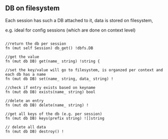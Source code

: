 

## DB on filesystem

Each session has such a DB attached to it, data is stored on filesystem, 

e.g. ideal for config sessions (which are done on context level)


```golang

//return the db per session
fn (mut self Session) db_get() !dbfs.DB

//get the value
fn (mut db DB) get(name_ string) !string {

//set the key/value will go to filesystem, is organzed per context and each db has a name
fn (mut db DB) set(name_ string, data_ string) !

//check if entry exists based on keyname
fn (mut db DB) exists(name_ string) bool
	
//delete an entry
fn (mut db DB) delete(name_ string) !

//get all keys of the db (e.g. per session)
fn (mut db DB) keys(prefix string) ![]string

// delete all data
fn (mut db DB) destroy() !

```